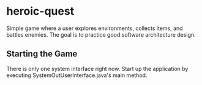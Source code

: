 # heroic-quest
Simple game where a user explores environments, collects items, and battles enemies. The goal is to practice good software architecture design.

## Starting the Game
There is only one system interface right now. Start up the application by executing SystemOutUserInterface.java's main method.
